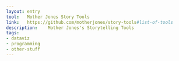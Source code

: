 ```yaml
---
layout: entry
tool:	Mother Jones Story Tools
link:	https://github.com/motherjones/story-tools#list-of-tools
description:	Mother Jones's Storytelling Tools
tags:
- dataviz
- programming
- other-stuff
---
```


